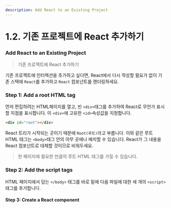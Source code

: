 ```yaml
---
description: Add React to an Existing Project
---
```


# 1.2. 기존 프로젝트에 React 추가하기

### Add React to an Existing Project

> 기존 프로젝트에 React 추가하기

기존 프로젝트에 인터렉션을 추가하고 싶다면, React에서 다시 작성할 필요가 없이 기존 스택에 `React`를 추가하고 `React` 컴포넌트를 랜더링하세요.

### Step 1: Add a root HTML tag

먼저 편집하려는 HTML페이지를 열고, 빈 `<div>`태그를 추가하여 React로 무언가 표시할 지점을 표시합니다. 이 `<div>`에 고유한 `<id>`속성값을 지정합니다.

```html
<div id="root"></div>
```

React 트리가 시작되는 곳이기 때문에 `Root(루트)`라고 부릅니다. 이와 같은 루트 HTML 태그는 `<body>`태그 안의 아무 곳에나 배치할 수 있습니다. React가 그 내용을 React 컴포넌트로 대체할 것이므로 비워두세요.

> 한 페이지에 필요한 만큼의 루트 HTML 태그를 가질 수 있습니다.

### Step 2: Add the script tags

HTML 페이지에서 담는 `</body>` 태그를 바로 밑에 다음 파일에 대한 세 개의 `<script>`태그를 추가합니다.

#### Step 3: Create a React component
